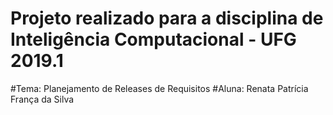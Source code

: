 # Projeto realizado para a disciplina de Inteligência Computacional - UFG 2019.1
#Tema: Planejamento de Releases de Requisitos
#Aluna: Renata Patrícia França da Silva
